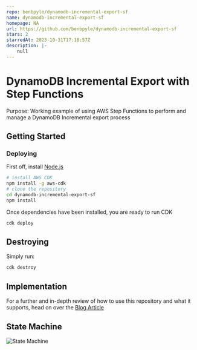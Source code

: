 ```yaml
---
repo: benbpyle/dynamodb-incremental-export-sf
name: dynamodb-incremental-export-sf
homepage: NA
url: https://github.com/benbpyle/dynamodb-incremental-export-sf
stars: 2
starredAt: 2023-10-31T17:18:57Z
description: |-
    null
---
```


# DynamoDB Incremental Export with Step Functions

Purpose: Working example of using AWS Step Functions to perform and manage a DynamoDB Incremental export process

## Getting Started

### Deploying

First off, install [Node.js](https://nodejs.org/en)

```bash
# install AWS CDK
npm install -g aws-cdk
# clone the repository
cd dynamodb-incremental-export-sf
npm install
```

Once dependencies have been installed, you are ready to run CDK

```bash
cdk deploy
```

## Destroying

Simply run:

```bash
cdk destroy
```

## Implementation

For a further and in-depth review of how to use this repository and what it supports, head on over the [Blog Article](https://binaryheap.com) <Article not complete but under construction>

## State Machine

![State Machine](./dd_export_state_machine.png)

